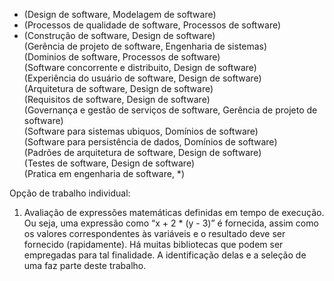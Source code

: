 - (Design de software, Modelagem de software)  
- (Processos de qualidade de software, Processos de software)  
- (Construção de software, Design de software)  
(Gerência de projeto de software, Engenharia de sistemas)  
(Dominios de software, Processos de software)  
(Software concorrente e distribuito, Design de software)  
(Experiência do usuário de software, Design de software)  
(Arquitetura de software, Design de software)  
(Requisitos de software, Design de software)  
(Governança e gestão de serviços de software, Gerência de projeto de software)  
(Software para sistemas ubiquos, Domínios de software)  
(Software para persistência de dados, Domínios de software)  
(Padrões de arquitetura de software, Design de software)  
(Testes de software, Design de software)  
(Pratica em engenharia de software, *)  


Opção de trabalho individual:
1. Avaliação de expressões matemáticas definidas em tempo de execução. Ou seja, uma expressão como “x + 2 * (y - 3)” é fornecida, assim como os valores correspondentes às variáveis e o resultado deve ser fornecido (rapidamente). Há muitas bibliotecas que podem ser empregadas para tal finalidade. A identificação delas e a seleção de uma faz parte deste trabalho.

